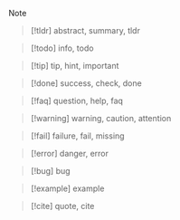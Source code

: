 
> [!note] 

> [!tldr]  abstract, summary, tldr

> [!todo] info, todo

> [!tip] tip, hint, important

> [!done] success, check, done

> [!faq] question, help, faq

> [!warning] warning, caution, attention

> [!fail] failure, fail, missing

> [!error] danger, error

> [!bug] bug

> [!example] example

> [!cite] quote, cite

